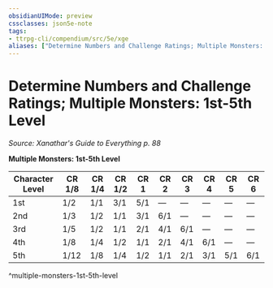 ```yaml
---
obsidianUIMode: preview
cssclasses: json5e-note
tags:
- ttrpg-cli/compendium/src/5e/xge
aliases: ["Determine Numbers and Challenge Ratings; Multiple Monsters: 1st-5th Level"]
---
```

# Determine Numbers and Challenge Ratings; Multiple Monsters: 1st-5th Level
*Source: Xanathar's Guide to Everything p. 88* 

**Multiple Monsters: 1st-5th Level**

| Character Level | CR 1/8 | CR 1/4 | CR 1/2 | CR 1 | CR 2 | CR 3 | CR 4 | CR 5 | CR 6 |
|-----------------|--------|--------|--------|------|------|------|------|------|------|
| 1st | 1/2 | 1/1 | 3/1 | 5/1 | — | — | — | — | — |
| 2nd | 1/3 | 1/2 | 1/1 | 3/1 | 6/1 | — | — | — | — |
| 3rd | 1/5 | 1/2 | 1/1 | 2/1 | 4/1 | 6/1 | — | — | — |
| 4th | 1/8 | 1/4 | 1/2 | 1/1 | 2/1 | 4/1 | 6/1 | — | — |
| 5th | 1/12 | 1/8 | 1/4 | 1/2 | 1/1 | 2/1 | 3/1 | 5/1 | 6/1 |
^multiple-monsters-1st-5th-level